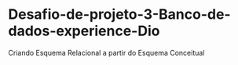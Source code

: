 # Desafio-de-projeto-3-Banco-de-dados-experience-Dio
Criando Esquema Relacional a partir do Esquema Conceitual
